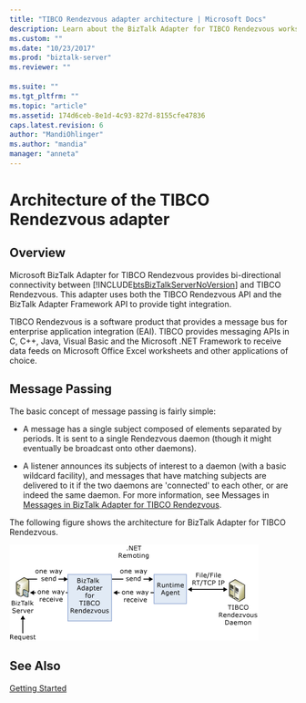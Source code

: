 ```yaml
---
title: "TIBCO Rendezvous adapter architecture | Microsoft Docs"
description: Learn about the BizTalk Adapter for TIBCO Rendezvous works, including passing messages, in BizTalk Server 
ms.custom: ""
ms.date: "10/23/2017"
ms.prod: "biztalk-server"
ms.reviewer: ""

ms.suite: ""
ms.tgt_pltfrm: ""
ms.topic: "article"
ms.assetid: 174d6ceb-8e1d-4c93-827d-8155cfe47836
caps.latest.revision: 6
author: "MandiOhlinger"
ms.author: "mandia"
manager: "anneta"
---
```

# Architecture of the TIBCO Rendezvous adapter

## Overview
Microsoft BizTalk Adapter for TIBCO Rendezvous provides bi-directional connectivity between [!INCLUDE[btsBizTalkServerNoVersion](../includes/btsbiztalkservernoversion-md.md)] and TIBCO Rendezvous. This adapter uses both the TIBCO Rendezvous API and the BizTalk Adapter Framework API to provide tight integration.  
  
 TIBCO Rendezvous is a software product that provides a message bus for enterprise application integration (EAI). TIBCO provides messaging APIs in C, C++, Java, Visual Basic and the Microsoft .NET Framework to receive data feeds on Microsoft Office Excel worksheets and other applications of choice.  
  
## Message Passing  
 The basic concept of message passing is fairly simple:  
  
-   A message has a single subject composed of elements separated by periods. It is sent to a single Rendezvous daemon (though it might eventually be broadcast onto other daemons).  
  
-   A listener announces its subjects of interest to a daemon (with a basic wildcard facility), and messages that have matching subjects are delivered to it if the two daemons are 'connected' to each other, or are indeed the same daemon. For more information, see Messages in [Messages in BizTalk Adapter for TIBCO Rendezvous](../core/messages-in-biztalk-adapter-for-tibco-rendezvous.md).  
  
 The following figure shows the architecture for BizTalk Adapter for TIBCO Rendezvous.  
  
 ![](../core/media/tibcorend-arch.gif "TibcoRend_Arch")  
  
## See Also  
 [Getting Started](../core/getting-started-with-biztalk-adapter-for-tibco-rendezvous.md)  